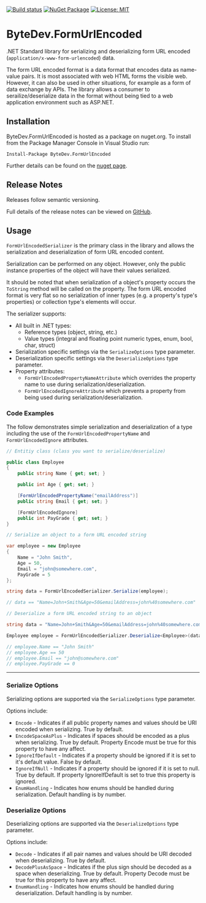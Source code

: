[![Build status](https://ci.appveyor.com/api/projects/status/github/bytedev/ByteDev.FormUrlEncoded?branch=master&svg=true)](https://ci.appveyor.com/project/bytedev/ByteDev-FormUrlEncoded/branch/master)
[![NuGet Package](https://img.shields.io/nuget/v/ByteDev.FormUrlEncoded.svg)](https://www.nuget.org/packages/ByteDev.FormUrlEncoded)
[![License: MIT](https://img.shields.io/badge/License-MIT-green.svg)](https://github.com/ByteDev/ByteDev.FormUrlEncoded/blob/master/LICENSE)

# ByteDev.FormUrlEncoded

.NET Standard library for serializing and deserializing form URL encoded (`application/x-www-form-urlencoded`) data.

The form URL encoded format is a data format that encodes data as name-value pairs. 
It is most associated with web HTML forms the visible web. However, it can also be used in other situations, for example as a form of data exchange by APIs.
The library allows a consumer to serailize/deserialize data in the format without being tied to a web application environment such as ASP.NET.

## Installation

ByteDev.FormUrlEncoded is hosted as a package on nuget.org.  To install from the Package Manager Console in Visual Studio run:

`Install-Package ByteDev.FormUrlEncoded`

Further details can be found on the [nuget page](https://www.nuget.org/packages/ByteDev.FormUrlEncoded/).

## Release Notes

Releases follow semantic versioning.

Full details of the release notes can be viewed on [GitHub](https://github.com/ByteDev/ByteDev.FormUrlEncoded/blob/master/docs/RELEASE-NOTES.md).

## Usage

`FormUrlEncodedSerializer` is the primary class in the library and allows the serialization and deserialization of form URL encoded content.

Serialization can be performed on any object. However, only the public instance properties of the object will have their values serialized.

It should be noted that when serialization of a object's property occurs the `ToString` method will be called on the property.
The form URL encoded format is very flat so no serialization of inner types (e.g. a property's type's properties) or collection type's elements will occur.

The serializer supports:

- All built in .NET types:
  - Reference types (object, string, etc.)
  - Value types (integral and floating point numeric types, enum, bool, char, struct)
- Serialization specific settings via the `SerializeOptions` type parameter.
- Deserialization specific settings via the `DeserializeOptions` type parameter.
- Property attributes:
  - `FormUrlEncodedPropertyNameAttribute` which overrides the property name to use during serialization/deserialization.
  - `FormUrlEncodedIgnoreAttribute` which prevents a property from being used during serialization/deserialization.

### Code Examples

The follow demonstrates simple serialization and deserialization of a type including the use of the `FormUrlEncodedPropertyName` and `FormUrlEncodedIgnore` attributes.

```csharp
// Entitiy class (class you want to serialize/deserialize)

public class Employee
{
    public string Name { get; set; }

    public int Age { get; set; }

    [FormUrlEncodedPropertyName("emailAddress")]
    public string Email { get; set; }

    [FormUrlEncodedIgnore]
    public int PayGrade { get; set; }
}
```

```csharp
// Serialize an object to a form URL encoded string

var employee = new Employee
{
    Name = "John Smith",
    Age = 50,
    Email = "john@somewhere.com",
    PayGrade = 5
};

string data = FormUrlEncodedSerializer.Serialize(employee);

// data == "Name=John+Smith&Age=50&emailAddress=john%40somewhere.com"
```

```csharp
// Deserialize a form URL encoded string to an object

string data = "Name=John+Smith&Age=50&emailAddress=john%40somewhere.com&PayGrade=5";

Employee employee = FormUrlEncodedSerializer.Deserialize<Employee>(data);

// employee.Name == "John Smith"
// employee.Age == 50
// employee.Email == "john@somewhere.com"
// employee.PayGrade == 0
```

---

### Serialize Options

Serializing options are supported via the `SerializeOptions` type parameter. 

Options include:

- `Encode` - Indicates if all public property names and values should be URI encoded when serializing. True by default.
- `EncodeSpaceAsPlus` - Indicates if spaces should be encoded as a plus when serializing. True by default. Property Encode must be true for this property to have any affect.
- `IgnoreIfDefault` - Indicates if a property should be ignored if it is set to it's default value. False by default.
- `IgnoreIfNull` - Indicates if a property should be ignored if it is set to null. True by default. If property IgnoreIfDefault is set to true this property is ignored.
- `EnumHandling` - Indicates how enums should be handled during serialization. Default handling is by number.

### Deserialize Options

Deserializing options are supported via the `DeserializeOptions` type parameter.

Options include:

- `Decode` - Indicates if all pair names and values should be URI decoded when deserializing. True by default.
- `DecodePlusAsSpace` -  Indicates if the plus sign should be decoded as a space when deserializing. True by default. Property Decode must be true for this property to have any affect.
- `EnumHandling` - Indicates how enums should be handled during deserialization. Default handling is by number.
